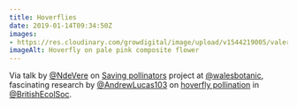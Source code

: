 ```yaml
---
title: Hoverflies
date: 2019-01-14T09:34:50Z
images: 
- https://res.cloudinary.com/growdigital/image/upload/v1544219005/valeriana-41717565655.jpg
imageAlt: Hoverfly on pale pink composite flower
---
```


Via talk by [@NdeVere](https://twitter.com/NdeVere) on [Saving pollinators](https://botanicgarden.wales/science/saving-pollinators/) project at [@walesbotanic](https://twitter.com/walesbotanic), fascinating research by [@AndrewLucas103](https://twitter.com/AndrewLucas103) on [hoverfly pollination](https://www.britishecologicalsociety.org/hoverfly-pollination/) in [@BritishEcolSoc](https://twitter.com/BritishEcolSoc).
